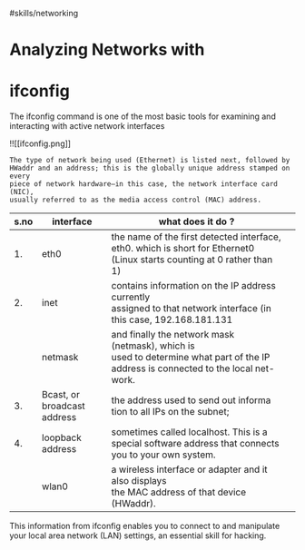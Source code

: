 #skills/networking 

# Analyzing Networks with

# ifconfig
The ifconfig command is one of the most basic tools for examining and
interacting with active network interfaces

!![[ifconfig.png]]

```
The type of network being used (Ethernet) is listed next, followed by
HWaddr and an address; this is the globally unique address stamped on every
piece of network hardware—in this case, the network interface card (NIC),
usually referred to as the media access control (MAC) address.
```

| s.no | interface                   | what does it do ?                                                                                                                         |     |
| ---- | --------------------------- | ----------------------------------------------------------------------------------------------------------------------------------------- | --- |
| 1.   | eth0                        | the name of the first detected interface, eth0. which is short for Ethernet0 (Linux starts counting at 0 rather than 1)                   |     |
| 2.   | inet                        | contains information on the IP address currently<br>assigned to that network interface (in this case, 192.168.181.131                     |     |
|      | netmask                     | and finally the network mask (netmask), which is<br>used to determine what part of the IP address is connected to the local net-<br>work. |     |
| 3.   | Bcast, or broadcast address | the address used to send out informa tion to all IPs on the subnet;                                                                       |     |
| 4.   | loopback address            | sometimes called localhost. This is a special software address that connects you to your own system.                                      |     |
|      | wlan0                       | a wireless interface or adapter and it also displays<br>the MAC address of that device (HWaddr).                                          |     |

This information from ifconfig enables you to connect to and manipulate your local area network (LAN) settings, an essential skill for hacking.


